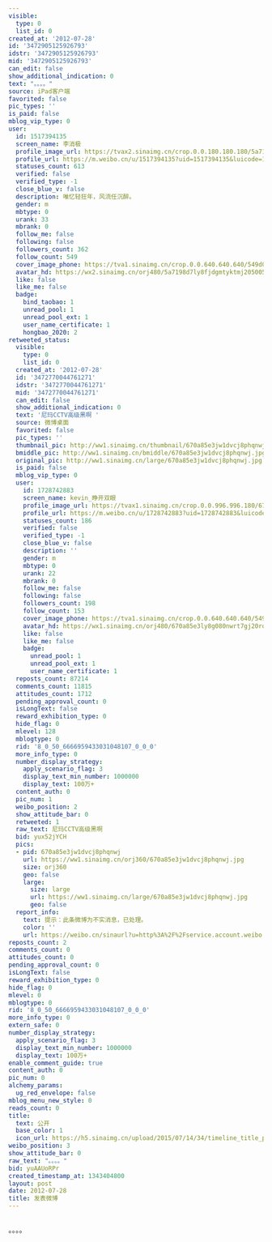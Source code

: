 ```yaml
---
visible:
  type: 0
  list_id: 0
created_at: '2012-07-28'
id: '3472905125926793'
idstr: '3472905125926793'
mid: '3472905125926793'
can_edit: false
show_additional_indication: 0
text: "。。。。"
source: iPad客户端
favorited: false
pic_types: ''
is_paid: false
mblog_vip_type: 0
user:
  id: 1517394135
  screen_name: 李消极
  profile_image_url: https://tvax2.sinaimg.cn/crop.0.0.180.180.180/5a7198d7ly8fjdgmtyktmj20500500so.jpg?KID=imgbed,tva&Expires=1606399809&ssig=GzIbCTL7Fj
  profile_url: https://m.weibo.cn/u/1517394135?uid=1517394135&luicode=10000011&lfid=2304131517394135_-_WEIBO_SECOND_PROFILE_WEIBO
  statuses_count: 613
  verified: false
  verified_type: -1
  close_blue_v: false
  description: 唯忆轻狂年，风流任沉醉。
  gender: m
  mbtype: 0
  urank: 33
  mbrank: 0
  follow_me: false
  following: false
  followers_count: 362
  follow_count: 549
  cover_image_phone: https://tva1.sinaimg.cn/crop.0.0.640.640.640/549d0121tw1egm1kjly3jj20hs0hsq4f.jpg
  avatar_hd: https://wx2.sinaimg.cn/orj480/5a7198d7ly8fjdgmtyktmj20500500so.jpg
  like: false
  like_me: false
  badge:
    bind_taobao: 1
    unread_pool: 1
    unread_pool_ext: 1
    user_name_certificate: 1
    hongbao_2020: 2
retweeted_status:
  visible:
    type: 0
    list_id: 0
  created_at: '2012-07-28'
  id: '3472770044761271'
  idstr: '3472770044761271'
  mid: '3472770044761271'
  can_edit: false
  show_additional_indication: 0
  text: '尼玛CCTV高级黑啊 '
  source: 微博桌面
  favorited: false
  pic_types: ''
  thumbnail_pic: http://ww1.sinaimg.cn/thumbnail/670a85e3jw1dvcj8phqnwj.jpg
  bmiddle_pic: http://ww1.sinaimg.cn/bmiddle/670a85e3jw1dvcj8phqnwj.jpg
  original_pic: http://ww1.sinaimg.cn/large/670a85e3jw1dvcj8phqnwj.jpg
  is_paid: false
  mblog_vip_type: 0
  user:
    id: 1728742883
    screen_name: kevin_睁开双眼
    profile_image_url: https://tvax1.sinaimg.cn/crop.0.0.996.996.180/670a85e3ly8g080nwrt7gj20ro0rojrj.jpg?KID=imgbed,tva&Expires=1606399809&ssig=UX0dtJUpck
    profile_url: https://m.weibo.cn/u/1728742883?uid=1728742883&luicode=10000011&lfid=2304131517394135_-_WEIBO_SECOND_PROFILE_WEIBO
    statuses_count: 186
    verified: false
    verified_type: -1
    close_blue_v: false
    description: ''
    gender: m
    mbtype: 0
    urank: 22
    mbrank: 0
    follow_me: false
    following: false
    followers_count: 198
    follow_count: 153
    cover_image_phone: https://tva1.sinaimg.cn/crop.0.0.640.640.640/549d0121tw1egm1kjly3jj20hs0hsq4f.jpg
    avatar_hd: https://wx1.sinaimg.cn/orj480/670a85e3ly8g080nwrt7gj20ro0rojrj.jpg
    like: false
    like_me: false
    badge:
      unread_pool: 1
      unread_pool_ext: 1
      user_name_certificate: 1
  reposts_count: 87214
  comments_count: 11815
  attitudes_count: 1712
  pending_approval_count: 0
  isLongText: false
  reward_exhibition_type: 0
  hide_flag: 0
  mlevel: 128
  mblogtype: 0
  rid: '8_0_50_6666959433031048107_0_0_0'
  more_info_type: 0
  number_display_strategy:
    apply_scenario_flag: 3
    display_text_min_number: 1000000
    display_text: 100万+
  content_auth: 0
  pic_num: 1
  weibo_position: 2
  show_attitude_bar: 0
  retweeted: 1
  raw_text: 尼玛CCTV高级黑啊 ​​​
  bid: yux52jYCH
  pics:
  - pid: 670a85e3jw1dvcj8phqnwj
    url: https://ww1.sinaimg.cn/orj360/670a85e3jw1dvcj8phqnwj.jpg
    size: orj360
    geo: false
    large:
      size: large
      url: https://ww1.sinaimg.cn/large/670a85e3jw1dvcj8phqnwj.jpg
      geo: false
  report_info:
    text: 提示：此条微博为不实消息，已处理。
    color: ''
    url: https://weibo.cn/sinaurl?u=http%3A%2F%2Fservice.account.weibo.com%2Fshow%3Frid%3DK1CaJ6wpd7a4l
reposts_count: 2
comments_count: 0
attitudes_count: 0
pending_approval_count: 0
isLongText: false
reward_exhibition_type: 0
hide_flag: 0
mlevel: 0
mblogtype: 0
rid: '8_0_50_6666959433031048107_0_0_0'
more_info_type: 0
extern_safe: 0
number_display_strategy:
  apply_scenario_flag: 3
  display_text_min_number: 1000000
  display_text: 100万+
enable_comment_guide: true
content_auth: 0
pic_num: 0
alchemy_params:
  ug_red_envelope: false
mblog_menu_new_style: 0
reads_count: 0
title:
  text: 公开
  base_color: 1
  icon_url: https://h5.sinaimg.cn/upload/2015/07/14/34/timeline_title_public_default.png
weibo_position: 3
show_attitude_bar: 0
raw_text: "。。。。"
bid: yuAAUoRPr
created_timestamp_at: 1343404800
layout: post
date: 2012-07-28
title: 发表微博
---
```


![]()

。。。。

